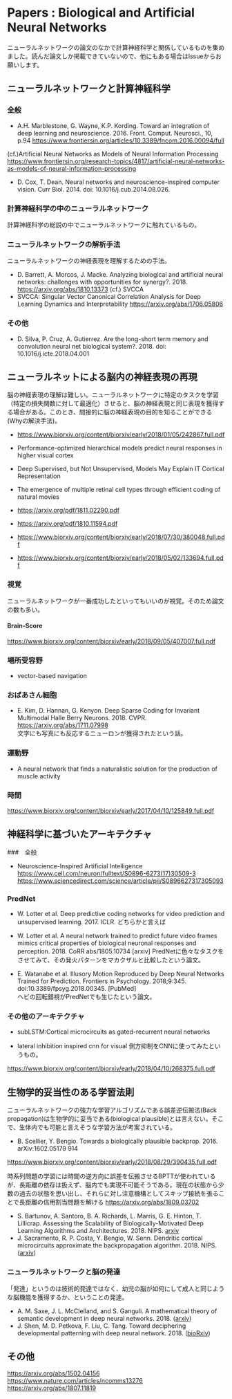 # Papers : Biological and Artificial Neural Networks
ニューラルネットワークの論文のなかで計算神経科学と関係しているものを集めました。読んだ論文しか掲載できていないので、他にもある場合はIssueからお願いします。

## ニューラルネットワークと計算神経科学

### 全般
- A.H. Marblestone, G. Wayne, K.P. Kording. Toward an integration of deep learning and neuroscience. 2016. Front. Comput. Neurosci., 10, p.94
https://www.frontiersin.org/articles/10.3389/fncom.2016.00094/full

(cf.)Artificial Neural Networks as Models of Neural Information Processing
https://www.frontiersin.org/research-topics/4817/artificial-neural-networks-as-models-of-neural-information-processing

- D. Cox, T. Dean. Neural networks and neuroscience-inspired computer vision. Curr Biol. 2014. doi: 10.1016/j.cub.2014.08.026.

### 計算神経科学の中のニューラルネットワーク
計算神経科学の総説の中でニューラルネットワークに触れているもの。

### ニューラルネットワークの解析手法
ニューラルネットワークの神経表現を理解するための手法。
- D. Barrett, A. Morcos, J. Macke. Analyzing biological and artificial neural networks: challenges with opportunities for synergy?. 2018. https://arxiv.org/abs/1810.13373
(cf.) SVCCA
- SVCCA: Singular Vector Canonical Correlation Analysis for Deep Learning Dynamics and Interpretability
https://arxiv.org/abs/1706.05806

### その他
- D. Silva, P. Cruz, A. Gutierrez. Are the long-short term memory and convolution neural net biological system?. 2018. doi: 10.1016/j.icte.2018.04.001

## ニューラルネットによる脳内の神経表現の再現
脳の神経表現の理解は難しい。ニューラルネットワークに特定のタスクを学習（特定の損失関数に対して最適化）させると、脳の神経表現と同じ表現を獲得する場合がある。このとき、間接的に脳の神経表現の目的を知ることができる(Whyの解決手法)。

- https://www.biorxiv.org/content/biorxiv/early/2018/01/05/242867.full.pdf

- Performance-optimized hierarchical models predict neural responses in higher visual cortex
- Deep Supervised, but Not Unsupervised, Models May Explain IT Cortical Representation
- The emergence of multiple retinal cell types through efficient coding of natural movies
- https://arxiv.org/pdf/1811.02290.pdf
- https://arxiv.org/pdf/1810.11594.pdf
- https://www.biorxiv.org/content/biorxiv/early/2018/07/30/380048.full.pdf

- https://www.biorxiv.org/content/biorxiv/early/2018/05/02/133694.full.pdf


### 視覚
ニューラルネットワークが一番成功したといってもいいのが視覚。そのため論文の数も多い。

#### Brain-Score
https://www.biorxiv.org/content/biorxiv/early/2018/09/05/407007.full.pdf

### 場所受容野
- vector-based navigation

### おばあさん細胞
- E. Kim, D. Hannan, G. Kenyon. Deep Sparse Coding for Invariant Multimodal Halle Berry Neurons. 2018. CVPR. https://arxiv.org/abs/1711.07998  
文字にも写真にも反応するニューロンが獲得されたという話。
### 運動野
- A neural network that finds a naturalistic solution for the production of muscle activity

### 時間
https://www.biorxiv.org/content/biorxiv/early/2017/04/10/125849.full.pdf

## 神経科学に基づいたアーキテクチャ

###　全般
- Neuroscience-Inspired Artificial Intelligence
https://www.cell.com/neuron/fulltext/S0896-6273(17)30509-3
https://www.sciencedirect.com/science/article/pii/S0896627317305093

### PredNet
- W. Lotter et al. Deep predictive coding networks for video prediction and unsupervised learning. 2017. ICLR.
どちらかと言えば

- W. Lotter et al. A neural network trained to predict future video frames mimics critical properties of biological neuronal responses and perception. 2018. CoRR abs/1805.10734 [arxiv]
PredNetに色々なタスクをさせてみて、その発火パターンをマカクザルと比較したという論文。

- E. Watanabe et al. Illusory Motion Reproduced by Deep Neural Networks Trained for Prediction. Frontiers in Psychology. 2018;9:345. doi:10.3389/fpsyg.2018.00345. [PubMed]  
ヘビの回転錯視がPredNetでも生じたという論文。

### その他のアーキテクチャ
- subLSTM:Cortical microcircuits as gated-recurrent neural networks

- lateral inhibition inspired cnn for visual
側方抑制をCNNに使ってみたというもの。

https://www.biorxiv.org/content/biorxiv/early/2018/04/10/268375.full.pdf

## 生物学的妥当性のある学習法則
ニューラルネットワークの強力な学習アルゴリズムである誤差逆伝搬法(Back propagation)は生物学的に妥当である(biological plausible)とは言えない。そこで、生体内でも可能と言えそうな学習方法が考案されている。

- B. Scellier, Y. Bengio. Towards a biologically plausible backprop. 2016. arXiv:1602.05179 914

https://www.biorxiv.org/content/biorxiv/early/2018/08/29/390435.full.pdf

時系列問題の学習には時間の逆方向に誤差を伝搬させるBPTTが使われているが、長距離の依存は扱えず、脳内でも実現不可能そうである。現在の状態から少数の過去の状態を思い出し、それらに対し注意機構としてスキップ接続を張ることで長距離の信用割当問題を解ける https://arxiv.org/abs/1809.03702

- S. Bartunov, A. Santoro, B. A. Richards, L. Marris, G. E. Hinton, T. Lillicrap. Assessing the Scalability of Biologically-Motivated Deep Learning Algorithms and Architectures. 2018.  NIPS. [arxiv](https://arxiv.org/abs/1807.04587)
- J. Sacramento, R. P. Costa, Y. Bengio, W. Senn. Dendritic cortical microcircuits approximate the backpropagation algorithm. 2018. NIPS. ([arxiv](https://arxiv.org/abs/1810.11393))

### ニューラルネットワークと脳の発達
「発達」というのは技術的発達ではなく、幼児の脳が如何にして成人と同じような脳機能を獲得するか、ということの発達。
- A. M. Saxe, J. L. McClelland, and S. Ganguli. A mathematical theory of semantic development in deep neural networks. 2018. ([arxiv](https://arxiv.org/abs/1810.10531))
- J. Shen, M. D. Petkova, F. Liu, C. Tang. Toward deciphering developmental patterning with deep neural network. 2018. ([bioRxiv](https://www.biorxiv.org/content/early/2018/08/09/374439))

## その他
https://arxiv.org/abs/1502.04156
https://www.nature.com/articles/ncomms13276
https://arxiv.org/abs/1807.11819
